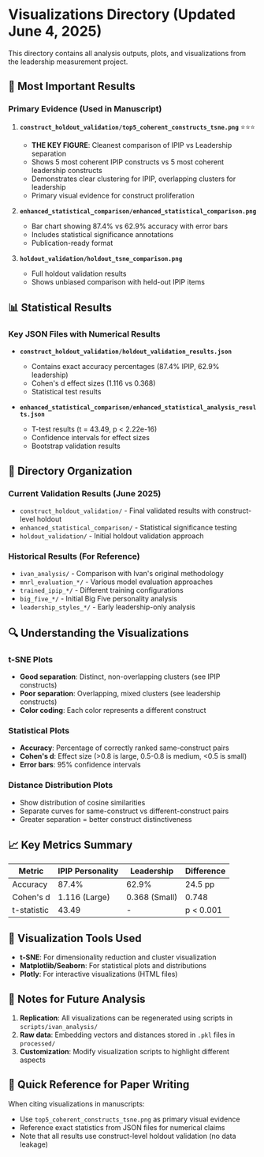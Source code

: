 # Visualizations Directory (Updated June 4, 2025)

This directory contains all analysis outputs, plots, and visualizations from the leadership measurement project.

## 🎯 Most Important Results

### Primary Evidence (Used in Manuscript)

1. **`construct_holdout_validation/top5_coherent_constructs_tsne.png`** ⭐⭐⭐
   - **THE KEY FIGURE**: Cleanest comparison of IPIP vs Leadership separation
   - Shows 5 most coherent IPIP constructs vs 5 most coherent leadership constructs
   - Demonstrates clear clustering for IPIP, overlapping clusters for leadership
   - Primary visual evidence for construct proliferation

2. **`enhanced_statistical_comparison/enhanced_statistical_comparison.png`**
   - Bar chart showing 87.4% vs 62.9% accuracy with error bars
   - Includes statistical significance annotations
   - Publication-ready format

3. **`holdout_validation/holdout_tsne_comparison.png`**
   - Full holdout validation results
   - Shows unbiased comparison with held-out IPIP items

## 📊 Statistical Results

### Key JSON Files with Numerical Results

- **`construct_holdout_validation/holdout_validation_results.json`**
  - Contains exact accuracy percentages (87.4% IPIP, 62.9% leadership)
  - Cohen's d effect sizes (1.116 vs 0.368)
  - Statistical test results

- **`enhanced_statistical_comparison/enhanced_statistical_analysis_results.json`**
  - T-test results (t = 43.49, p < 2.22e-16)
  - Confidence intervals for effect sizes
  - Bootstrap validation results

## 📁 Directory Organization

### Current Validation Results (June 2025)
- `construct_holdout_validation/` - Final validated results with construct-level holdout
- `enhanced_statistical_comparison/` - Statistical significance testing
- `holdout_validation/` - Initial holdout validation approach

### Historical Results (For Reference)
- `ivan_analysis/` - Comparison with Ivan's original methodology
- `mnrl_evaluation_*/` - Various model evaluation approaches
- `trained_ipip_*/` - Different training configurations
- `big_five_*/` - Initial Big Five personality analysis
- `leadership_styles_*/` - Early leadership-only analysis

## 🔍 Understanding the Visualizations

### t-SNE Plots
- **Good separation**: Distinct, non-overlapping clusters (see IPIP constructs)
- **Poor separation**: Overlapping, mixed clusters (see leadership constructs)
- **Color coding**: Each color represents a different construct

### Statistical Plots
- **Accuracy**: Percentage of correctly ranked same-construct pairs
- **Cohen's d**: Effect size (>0.8 is large, 0.5-0.8 is medium, <0.5 is small)
- **Error bars**: 95% confidence intervals

### Distance Distribution Plots
- Show distribution of cosine similarities
- Separate curves for same-construct vs different-construct pairs
- Greater separation = better construct distinctiveness

## 📈 Key Metrics Summary

| Metric | IPIP Personality | Leadership | Difference |
|--------|-----------------|------------|------------|
| Accuracy | 87.4% | 62.9% | 24.5 pp |
| Cohen's d | 1.116 (Large) | 0.368 (Small) | 0.748 |
| t-statistic | 43.49 | - | p < 0.001 |

## 🎨 Visualization Tools Used

- **t-SNE**: For dimensionality reduction and cluster visualization
- **Matplotlib/Seaborn**: For statistical plots and distributions
- **Plotly**: For interactive visualizations (HTML files)

## 📝 Notes for Future Analysis

1. **Replication**: All visualizations can be regenerated using scripts in `scripts/ivan_analysis/`
2. **Raw data**: Embedding vectors and distances stored in `.pkl` files in `processed/`
3. **Customization**: Modify visualization scripts to highlight different aspects

## 🚀 Quick Reference for Paper Writing

When citing visualizations in manuscripts:
- Use `top5_coherent_constructs_tsne.png` as primary visual evidence
- Reference exact statistics from JSON files for numerical claims
- Note that all results use construct-level holdout validation (no data leakage)